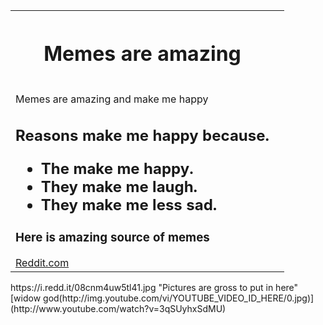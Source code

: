 <table style="width:100%">
  <tr>
    <th><h1>Memes are amazing</h1><th>
  </tr>
  <td>
    <p>Memes are amazing and make me happy</p>
<h2>Reasons make me happy because.</p>
  <ul>
   <li>The make me happy.</li>
   <li>They make me laugh.</li>
    <li>They make me less sad.</li>
  </ul>
<h3>Here is amazing source of memes</h3>
<a href= "https://www.reddit.com/">Reddit.com </a>
    </td>
       </table>
   https://i.redd.it/08cnm4uw5tl41.jpg "Pictures are gross to put in here"
[widow god(http://img.youtube.com/vi/YOUTUBE_VIDEO_ID_HERE/0.jpg)](http://www.youtube.com/watch?v=3qSUyhxSdMU)
